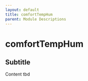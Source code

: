 ```yaml
---
layout: default
title: comfortTempHum
parent: Module Descriptions
---
```


# comfortTempHum
## Subtitle
Content tbd